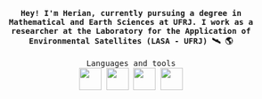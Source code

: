 <h4 align="center"><samp> Hey! I'm Herian, currently pursuing a degree in Mathematical and Earth Sciences at UFRJ. I work as a researcher at the Laboratory for the Application of Environmental Satellites (LASA - UFRJ) 🛰️ 🌎</samp></h4>


<p align="center"><samp>
  Languages and tools<br>
   <img height = 40 wideth = 40 src="https://cdn.jsdelivr.net/gh/devicons/devicon/icons/python/python-original.svg" /> 
   <img height = 40 wideth = 40 src="https://cdn.jsdelivr.net/gh/devicons/devicon/icons/pandas/pandas-original.svg"/>
   <img height = 40 wideth = 40 src="https://cdn.jsdelivr.net/gh/devicons/devicon/icons/c/c-original.svg" />
   <img height = 40 wideth = 40 src="https://cdn.jsdelivr.net/gh/devicons/devicon/icons/linux/linux-original.svg" /></samp>
